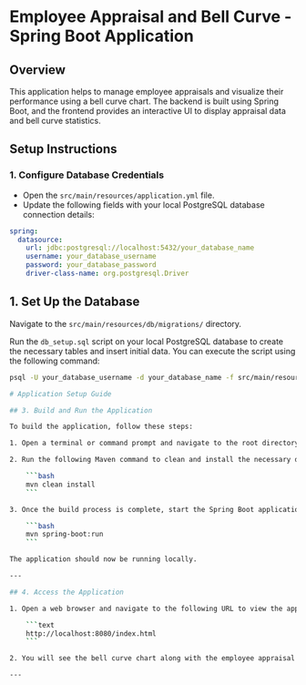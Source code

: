 # Employee Appraisal and Bell Curve - Spring Boot Application

## Overview

This application helps to manage employee appraisals and visualize their performance using a bell curve chart. The backend is built using Spring Boot, and the frontend provides an interactive UI to display appraisal data and bell curve statistics.

## Setup Instructions

### 1. Configure Database Credentials

- Open the `src/main/resources/application.yml` file.
- Update the following fields with your local PostgreSQL database connection details:

```yaml
spring:
  datasource:
    url: jdbc:postgresql://localhost:5432/your_database_name
    username: your_database_username
    password: your_database_password
    driver-class-name: org.postgresql.Driver
```



## 1. Set Up the Database

Navigate to the `src/main/resources/db/migrations/` directory.

Run the `db_setup.sql` script on your local PostgreSQL database to create the necessary tables and insert initial data. You can execute the script using the following command:

```bash
psql -U your_database_username -d your_database_name -f src/main/resources/db/migrations/db_setup.sql

# Application Setup Guide

## 3. Build and Run the Application

To build the application, follow these steps:

1. Open a terminal or command prompt and navigate to the root directory of your project.

2. Run the following Maven command to clean and install the necessary dependencies:

    ```bash
    mvn clean install
    ```

3. Once the build process is complete, start the Spring Boot application with the following command:

    ```bash
    mvn spring-boot:run
    ```

The application should now be running locally.

---

## 4. Access the Application

1. Open a web browser and navigate to the following URL to view the application’s user interface:

    ```text
    http://localhost:8080/index.html
    ```

2. You will see the bell curve chart along with the employee appraisal details displayed on the UI.

---

